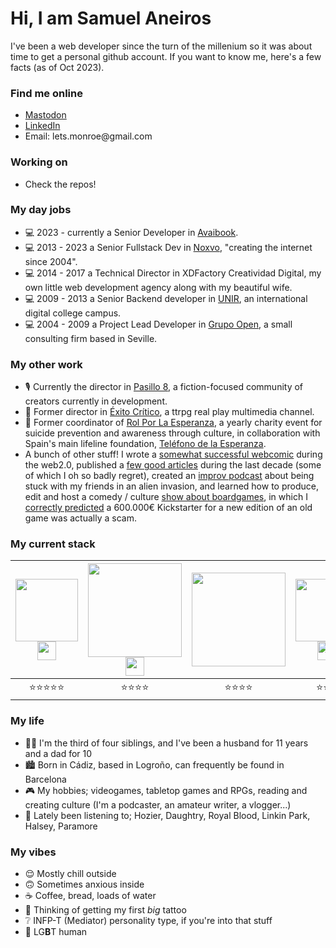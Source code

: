 # Hi, I am Samuel Aneiros
I've been a web developer since the turn of the millenium so it was about time to get a personal github account. If you want to know me, here's a few facts (as of Oct 2023).
### Find me online
 - [Mastodon](https://mastorol.es/@monroe)
 - [LinkedIn](https://www.linkedin.com/in/samuel-caparr%C3%B3s-aneiros-22a06054/)
 - Email: &#x6c;&#x65;&#x74;&#x73;&period;&#x6d;&#x6f;&#x6e;&#x72;&#x6f;&#x65;&commat;&#x67;&#x6d;&#x61;&#x69;&#x6c;&period;&#x63;&#x6f;&#x6d;
### Working on

 - Check the repos!

### My day jobs
 - 💻 2023 - currently a Senior Developer in [Avaibook](https://www.avaibook.com/).
 - 💻 2013 - 2023 a Senior Fullstack Dev in [Noxvo](https://www.noxvo.com/), "creating the internet since 2004".
 - 💻 2014 - 2017 a Technical Director in XDFactory Creatividad Digital, my own little web development agency along with my beautiful wife.
 - 💻 2009 - 2013 a Senior Backend developer in [UNIR](https://www.unir.net/), an international digital college campus.
 - 💻 2004 - 2009 a Project Lead Developer in [Grupo Open](https://www.grupo-open.es/), a small consulting firm based in Seville.

### My other work
 - 🎙️ Currently the director in [Pasillo 8](https://pasillo8.es/), a fiction-focused community of creators currently in development.
 - 🎲 Former director in [Éxito Crítico](https://www.exitocritico.es/), a ttrpg real play multimedia channel.
 - 💚 Former coordinator of [Rol Por La Esperanza](https://www.rolporlaesperanza.es/), a yearly charity event for suicide prevention and awareness through culture, in collaboration with Spain's main lifeline foundation, [Teléfono de la Esperanza](https://telefonodelaesperanza.org/).
 - A bunch of other stuff! I wrote a [somewhat successful webcomic](https://es.wikipedia.org/wiki/XDComics) during the web2.0, published a [few good articles](https://www.losreplicantes.com/usuarios/samuel-aneiros/) during the last decade (some of which I oh so badly regret), created an [improv podcast](https://www.ivoox.com/podcast-denominacion-origen-desconocido_sq_f1317456_1.html) about being stuck with my friends in an alien invasion, and learned how to produce, edit and host a comedy / culture [show about boardgames](https://www.youtube.com/playlist?list=PLSSFM7DSYGxXle54o3tsMAHWNnLgkjgBn), in which I [correctly predicted](https://www.youtube.com/watch?v=jCz5GzmK62s) a 600.000€ Kickstarter for a new edition of an old game was actually a scam.

### My current stack
| <img src="https://cdn.icon-icons.com/icons2/2415/PNG/512/php_plain_logo_icon_146397.png" width="100px;" /><img src="https://github.com/symfony.png" width="30px"/> | <img src="https://www.freepnglogos.com/uploads/javascript-png/javascript-logo-transparent-logo-javascript-images-3.png" width="150px"/><img src="https://cowabi.com/wp-content/uploads/2019/10/nodelogo.png" width="30px"/> | <img src="https://upload.wikimedia.org/wikipedia/commons/8/87/Sql_data_base_with_logo.png" width="150px" />  | <img src="https://cdn.pixabay.com/photo/2017/08/05/11/16/logo-2582748_960_720.png" width="100px" /><img src="https://cdn.pixabay.com/photo/2017/08/05/11/16/logo-2582747_1280.png" width="30px"/> | <img src="https://go.dev/blog/go-brand/Go-Logo/PNG/Go-Logo_Blue.png" width="150px" /> |
|--|--|--|--|--|
| <center>⭐⭐⭐⭐⭐</center> | <center>⭐⭐⭐⭐</center> | <center>⭐⭐⭐⭐</center> | <center>⭐⭐⭐</center> | <center>⭐⭐⭐</center> |

### My life

 - 👪🏻 I'm the third of four siblings, and I've been a husband for 11 years and a dad for 10
 - 🏙️ Born in Cádiz, based in Logroño, can frequently be found in Barcelona
 - 🎮 My hobbies; videogames, tabletop games and RPGs, reading and creating culture (I'm a podcaster, an amateur writer, a vlogger...)
 - 🎼 Lately been listening to; Hozier, Daughtry, Royal Blood, Linkin Park, Halsey, Paramore

### My vibes

 - 😌 Mostly chill outside
 - 🙃 Sometimes anxious inside
 - ☕ Coffee, bread, loads of water
 - 🐉 Thinking of getting my first *big* tattoo
 - ❔ INFP-T (Mediator) personality type, if you're into that stuff
 - 🌈 LG**B**T human
